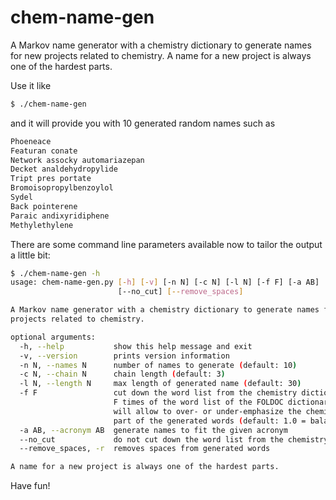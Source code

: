 # chem-name-gen

A Markov name generator with a chemistry dictionary to generate names for new projects related to chemistry. A name for a new project is always one of the hardest parts.

Use it like

```bash
$ ./chem-name-gen
```

and it will provide you with 10 generated random names such as 

```bash
Phoeneace
Featuran conate
Network assocky automariazepan
Decket analdehydropylide
Tript pres portate
Bromoisopropylbenzoylol
Sydel
Back pointerene
Paraic andixyridiphene
Methylethylene
```

There are some command line parameters available now to tailor the output a little bit:
```bash
$ ./chem-name-gen -h
usage: chem-name-gen.py [-h] [-v] [-n N] [-c N] [-l N] [-f F] [-a AB]
                        [--no_cut] [--remove_spaces]

A Markov name generator with a chemistry dictionary to generate names for new
projects related to chemistry.

optional arguments:
  -h, --help           show this help message and exit
  -v, --version        prints version information
  -n N, --names N      number of names to generate (default: 10)
  -c N, --chain N      chain length (default: 3)
  -l N, --length N     max length of generated name (default: 30)
  -f F                 cut down the word list from the chemistry dictionary to
                       F times of the word list of the FOLDOC dictionary; this
                       will allow to over- or under-emphasize the chemistry
                       part of the generated words (default: 1.0 = balanced)
  -a AB, --acronym AB  generate names to fit the given acronym
  --no_cut             do not cut down the word list from the chemistry
  --remove_spaces, -r  removes spaces from generated words

A name for a new project is always one of the hardest parts.
```

Have fun!

